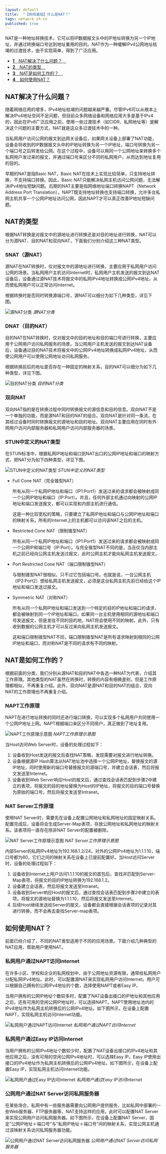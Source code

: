 ```yaml
---
layout: default
title:  "【网络基础】什么是NAT？"
tags: network zh-cn
published: true
---
```


NAT是一种地址转换技术，它可以将IP数据报文头中的IP地址转换为另一个IP地址，并通过转换端口号达到地址重用的目的。NAT作为一种缓解IPv4公网地址枯竭的过渡技术，由于实现简单，得到了广泛应用。

- [**1**　NAT解决了什么问题？　](#title1)
- [**2**　NAT的类型　](#title2)
- [**3**　NAT是如何工作的？　](#title3)
- [**4**　如何使用NAT？](#title4)　

## <span id="title1">NAT解决了什么问题？</span>

随着网络应用的增多，IPv4地址枯竭的问题越来越严重。尽管IPv6可以从根本上解决IPv4地址空间不足问题，但目前众多网络设备和网络应用大多是基于IPv4的，因此在IPv6广泛应用之前，使用一些过渡技术（如CIDR、私网地址等）是解决这个问题的主要方式，NAT就是这众多过渡技术中的一种。

当私网用户访问公网的报文到达网关设备后，如果网关设备上部署了NAT功能，设备会将收到的IP数据报文头中的IP地址转换为另一个IP地址，端口号转换为另一个端口号之后转发给公网。在这个过程中，设备可以用同一个公网地址来转换多个私网用户发过来的报文，并通过端口号来区分不同的私网用户，从而达到地址复用的目的。

早期的NAT是指Basic NAT，Basic NAT在技术上实现比较简单，只支持地址转换，不支持端口转换。因此，Basic NAT只能解决私网主机访问公网问题，无法解决IPv4地址短缺问题。后期的NAT主要是指网络地址端口转换NAPT（Network Address Port Translation），NAPT既支持地址转换也支持端口转换，允许多台私网主机共享一个公网IP地址访问公网，因此NAPT才可以真正改善IP地址短缺问题。

## <span id="title2">NAT的类型</span>

根据NAT转换是对报文中的源地址进行转换还是对目的地址进行转换，NAT可以分为源NAT、目的NAT和双向NAT，下面我们分别介绍这三种NAT类型。

### SNAT（源NAT）

源NAT在NAT转换时，仅对报文中的源地址进行转换，主要应用于私网用户访问公网的场景。当私网用户主机访问Internet时，私网用户主机发送的报文到达NAT设备后，设备通过源NAT技术将报文中的私网IPv4地址转换成公网IPv4地址，从而使私网用户可以正常访问Internet。

根据转换时是否同时转换源端口号，源NAT可以细分为如下几种类型，详见下图。

<img src="http://icing.fun/img/post/2024/11/22/1.png" alt="源NAT分类">
<i>源NAT分类</i>

### DNAT（目的NAT）

目的NAT在NAT转换时，仅对报文中的目的地址和目的端口号进行转换，主要应用于公网用户访问私网服务的场景。当公网用户主机发送的报文到达NAT设备后，设备通过目的NAT技术将报文中的公网IPv4地址转换成私网IPv4地址，从而使公网用户可以使用公网地址访问私网服务。

根据转换前后的地址是否存在一种固定的映射关系，目的NAT可以细分为如下几种类型，详见下图。

<img src="http://icing.fun/img/post/2024/11/22/2.png" alt="目的NAT分类">
<i>目的NAT分类</i>

### 双向NAT

双向NAT指的是在转换过程中同时转换报文的源信息和目的信息。双向NAT不是一个单独的功能，而是源NAT和目的NAT的组合。双向NAT是针对同一条流，在其经过设备时同时转换报文的源地址和目的地址。双向NAT主要应用在同时有外网用户访问内部服务器和私网用户访问内部服务器的场景。

### STUN中定义的NAT类型

在STUN标准中，根据私网IP地址和端口到NAT出口的公网IP地址和端口的映射方式，把NAT分为如下四种类型，详见下图。

<img src="http://icing.fun/img/post/2024/11/22/3.png" alt="STUN中定义的NAT类型">
<i>STUN中定义的NAT类型</i>

- Full Cone NAT（完全锥型NAT）

    所有从同一个私网IP地址和端口（IP1:Port1）发送过来的请求都会被映射成同一个公网IP地址和端口（IP:Port）。并且，任何外部主机通过向映射的公网IP地址和端口发送报文，都可以实现和内部主机进行通信。

    这是一种比较宽松的策略，只要建立了私网IP地址和端口与公网IP地址和端口的映射关系，所有的Internet上的主机都可以访问该NAT之后的主机。

- Restricted Cone NAT（限制锥型NAT）

    所有从同一个私网IP地址和端口（IP1:Port1）发送过来的请求都会被映射成同一个公网IP和端口号（IP:Port）。与完全锥型NAT不同的是，当且仅当内部主机之前已经向公网主机发送过报文，此时公网主机才能向私网主机发送报文。

- Port Restricted Cone NAT（端口限制锥型NAT）

    与限制锥型NAT很相似，只不过它包括端口号。也就是说，一台公网主机（IP2:Port2）想给私网主机发送报文，必须是这台私网主机先前已经给这个IP地址和端口发送过报文。

- Symmetric NAT（对称NAT）

    所有从同一个私网IP地址和端口发送到一个特定的目的IP地址和端口的请求，都会被映射到同一个IP地址和端口。如果同一台主机使用相同的源地址和端口号发送报文，但是发往不同的目的地，NAT将会使用不同的映射。此外，只有收到数据的公网主机才可以反过来向私网主机发送报文。

    这和端口限制锥型NAT不同，端口限制锥型NAT是所有请求映射到相同的公网IP地址和端口，而对称NAT是不同的请求有不同的映射。

## <span id="title3">NAT是如何工作的？</span>

根据前面的分类，我们分别从源NAT和目的NAT中各选一种NAT为代表，介绍其工作原理。其他类型的NAT虽然在转换时，转换的内容有细微差别，但是工作原理都相似，不再重复介绍。此外，双向NAT是源NAT和目的NAT的组合，双向NAT的工作原理也不再重复介绍。

### NAPT工作原理

NAPT在进行地址转换的同时还进行端口转换，可以实现多个私网用户共同使用一个公网IP地址上网。NAPT根据端口来区分不同用户，真正做到了地址复用。

<img src="http://icing.fun/img/post/2024/11/22/4.png" alt="NAPT工作原理示意图">
<i>NAPT工作原理示意图</i>

当Host访问Web Server时，设备的处理过程如下：

1. 设备收到Host发送的报文后查找NAT策略，发现需要对报文进行地址转换。
2. 设备根据源IP Hash算法从NAT地址池中选择一个公网IP地址，替换报文的源IP地址，同时使用新的端口号替换报文的源端口号，并建立会话表，然后将报文发送至Internet。
3. 设备收到Web Server响应Host的报文后，通过查找会话表匹配到步骤2中建立的表项，将报文的目的地址替换为Host的IP地址，将报文的目的端口号替换为原始的端口号，然后将报文发送至Intranet。


### NAT Server工作原理
使用NAT Server时，需要先在设备上配置公网地址和私网地址的固定映射关系。配置完成后，设备将会生成Server-Map表项，存放公网地址和私网地址的映射关系。该表项将一直存在除非NAT Server的配置被删除。

<img src="http://icing.fun/img/post/2024/11/22/5.png" alt="NAT Server工作原理示意图">
<i>NAT Server工作原理示意图</i>

内部Server的私网IPv4地址为192.168.1.2/24，对外的公网IPv4地址为1.1.1.10，端口号都为80，它们之间的映射关系在设备上已提前配置好。当Host访问Server时，设备的处理过程如下：

1. 设备收到Internet上用户访问1.1.1.10的报文的首包后，查找并匹配到Server-Map表项，将报文的目的IP地址转换为192.168.1.2。
2. 设备建立会话表，然后将报文发送至Intranet。
3. 设备收到Server响应Host的报文后，通过查找会话表匹配到步骤2中建立的表项，将报文的源地址替换为1.1.1.10，然后将报文发送至Internet。
4. 后续Host继续发送给Server的报文，设备都会直接根据会话表项的记录对其进行转换，而不会再去查找Server-map表项。

## <span id="title4">如何使用NAT？</span>

前面已经介绍了，不同的NAT类型适用于不同的应用场景。下面介绍几种典型的NAT应用，帮助用户使用NAT。

### 私网用户通过NAPT访问Internet

在许多小区、学校和企业的私网规划中，由于公网地址资源有限，通常给私网用户分配私网IPv4地址。此时，可以配置源NAT来实现私网用户访问Internet。用户可以根据自己拥有的公网IPv4地址的个数，选择使用NAPT或者Easy IP。

当用户拥有的公网IP地址个数较多时，配置了NAT设备出接口的IP地址和其他应用之后，还有可用的空闲公网IP地址时，可以选择NAPT。NAPT使用地址池内的IPv4地址作为私网主机转换后的公网IPv4地址。如下图所示，在设备上配置NAPT，实现私网主机访问Internet功能。

<img src="http://icing.fun/img/post/2024/11/22/6.png" alt="私网用户通过NAPT访问Internet">
<i>私网用户通过NAPT访问Internet</i>

### 私网用户通过Easy IP访问Internet

当用户拥有的公网IPv4地址个数较少时，配置了NAT设备出接口的IPv4地址和其他应用之后，没有可用的空闲公网IPv4地址时，可以选择Easy IP。Easy IP使用出接口的IPv4地址作为私网主机转换后的公网IPv4地址。如下图所示，在设备上配置Easy IP，实现私网主机访问Internet功能。

<img src="http://icing.fun/img/post/2024/11/22/7.png" alt="私网用户通过Easy IP访问Internet">
<i>私网用户通过Easy IP访问Internet</i>

### 公网用户通过NAT Server访问私网服务器

在某些场合，私网中有一些服务器需要向公网用户提供服务，比如私网中部署的一些Web服务器、FTP服务器等，NAT支持这样的应用，此时可以配置NAT Server来实现公网用户访问私网服务器。如下图所示，在设备上配置NAT Server，固定“公网IP地址＋端口号”与“私网IP地址＋端口号”间的映射关系，实现公网主机通过该映射关系访问私网服务器功能。

<img src="http://icing.fun/img/post/2024/11/22/8.png" alt="公网用户通过NAT Server访问私网服务器">
<i>公网用户通过NAT Server访问私网服务器</i>
